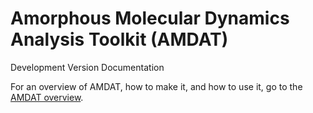 # Amorphous Molecular Dynamics Analysis Toolkit (AMDAT)
Development Version Documentation

For an overview of AMDAT, how to make it, and how to use it, go to the [AMDAT overview](Manual/overview.md).

